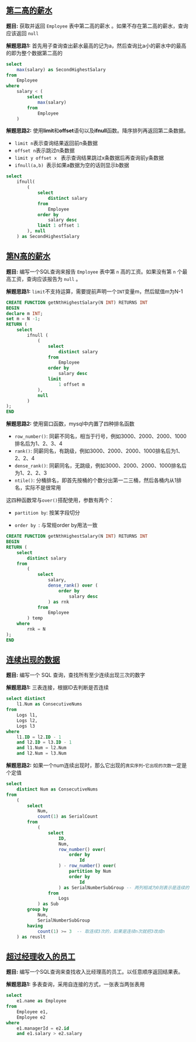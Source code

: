 ## [第二高的薪水](https://leetcode.cn/problems/second-highest-salary/)

**题目:** 获取并返回 `Employee` 表中第二高的薪水 。如果不存在第二高的薪水，查询应该返回 `null` 

**解题思路1:** 首先用子查询查出薪水最高的记为a，然后查询比a小的薪水中的最高的即为整个数据第二高的

```sql
select
    max(salary) as SecondHighestSalary
from
    Employee
where
    salary < (
        select
            max(salary)
        from
            Employee
    )
```

**解题思路2:** 使用**limit**和**offset**语句以及**ifnull**函数。降序排列再返回第二条数据。

- `limit n`表示查询结果返回前n条数据
- `offset n`表示跳过n条数据
- `limit y offset x ` 表示查询结果跳过x条数据后再查询前y条数据
- `ifnull(a,b) `表示如果a数据为空的话则显示b数据

```sql
select
    ifnull(
        (
            select
                distinct salary
            from
                Employee
            order by
                salary desc
            limit 1 offset 1
        ), null
    ) as SecondHighestSalary
```



## [第N高的薪水](https://leetcode.cn/problems/nth-highest-salary/description/)

**题目:** 编写一个SQL查询来报告 `Employee` 表中第 `n` 高的工资。如果没有第 `n` 个最高工资，查询应该报告为 `null` 。

**解题思路1:** `limit`不支持运算，需要提前声明一个`INT`变量m，然后赋值m为N-1

```sql
CREATE FUNCTION getNthHighestSalary(N INT) RETURNS INT 
BEGIN 
declare m INT;
set m = N -1;
RETURN (
    select
        ifnull (
            (
                select
                    distinct salary
                from
                    Employee
                order by
                    salary desc
                limit
                    1 offset m
            ),
            null
        )
);
END
```

**解题思路2:** 使用窗口函数，mysql中内置了四种排名函数

- `row_number()`: 同薪不同名，相当于行号，例如3000、2000、2000、1000排名后为1、2、3、4
- `rank()`: 同薪同名，有跳级，例如3000、2000、2000、1000排名后为1、2、2、4
- `dense_rank()`: 同薪同名，无跳级，例如3000、2000、2000、1000排名后为1、2、2、3
- `ntile()`: 分桶排名，即首先按桶的个数分出第一二三桶，然后各桶内从1排名，实际不是很常用

这四种函数常与`over()`搭配使用，参数有两个：

- `partition by`: 按某字段切分

- `order by `: 与常规order by用法一致

```sql
CREATE FUNCTION getNthHighestSalary(N INT) RETURNS INT 
BEGIN 
RETURN (
    select
        distinct salary
    from
        (
            select
                salary,
                dense_rank() over (
                    order by
                        salary desc
                ) as rnk
            from
                Employee
        ) temp
    where
        rnk = N
);
END
```



## [连续出现的数据](https://leetcode.cn/problems/consecutive-numbers/)

**题目:** 编写一个 SQL 查询，查找所有至少连续出现三次的数字

**解题思路1:** 三表连接，根据ID去判断是否连续

```sql
select distinct
    l1.Num as ConsecutiveNums
from
    Logs l1,
    Logs l2,
    Logs l3
where
    l1.ID = l2.ID - 1
    and l2.ID = l3.ID - 1
    and l1.Num = l2.Num
    and l2.Num = l3.Num
```

**解题思路2:** 如果一个num连续出现时，那么它出现的`真实序列`-`它出现的次数`一定是个定值

```sql
select
    distinct Num as ConsecutiveNums
from
    (
        select
            Num,
            count(1) as SerialCount
        from
            (
                select
                    ID,
                    Num,
                    row_number() over(
                        order by
                            Id
                    ) - row_number() over(
                        partition by Num
                        order by
                            Id
                    ) as SerialNumberSubGroup -- 两列相减为0则表示是连续的
                from
                    Logs
            ) as Sub
        group by
            Num,
            SerialNumberSubGroup
        having
            count(1) >= 3  -- 取连续3次的，如果是连续n次就把3改成n
    ) as reuslt
```



## [超过经理收入的员工](https://leetcode.cn/problems/employees-earning-more-than-their-managers/description/)

**题目:** 编写一个SQL查询来查找收入比经理高的员工。以任意顺序返回结果表。

**解题思路1:** 多表查询，采用自连接的方式，一张表当两张表用

```sql
select
    e1.name as Employee
from
    Employee e1,
    Employee e2
where
    e1.managerId = e2.id
    and e1.salary > e2.salary
```



